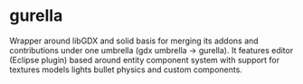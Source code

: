 # gurella
Wrapper around libGDX and solid basis for merging its addons and contributions under one umbrella (gdx umbrella -> gurella). It features editor (Eclipse plugin) based around entity component system with support for textures models lights bullet physics and custom components.
